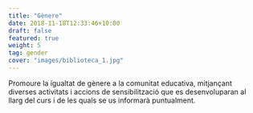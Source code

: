 ```yaml
---
title: "Gènere"
date: 2018-11-18T12:33:46+10:00
draft: false
featured: true
weight: 5
tag: gender
cover: "images/biblioteca_1.jpg"
---
```


Promoure la igualtat de gènere a la comunitat educativa, mitjançant diverses activitats i accions de sensibilització que es desenvoluparan al llarg del curs i de les quals se us informarà puntualment.
